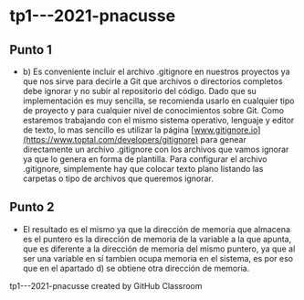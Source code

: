 # tp1---2021-pnacusse

## Punto 1
* b) Es conveniente incluir el archivo .gitignore en nuestros proyectos ya que nos sirve para decirle a Git que archivos o directorios completos debe ignorar y no subir al repositorio del código.
    Dado que su implementación es muy sencilla, se recomienda usarlo en cualquier tipo de proyecto y para cualquier nivel de conocimientos sobre Git.
      Como estaremos trabajando con el mismo sistema operativo, lenguaje y editor de texto, lo mas sencillo es utilizar la página [www.gitignore.io](https://www.toptal.com/developers/gitignore) para genear directamente un archivo .gitignore con los archivos que vamos ignorar ya que lo genera en forma de plantilla.
        Para configurar el archivo .gitignore, simplemente hay que colocar texto plano listando las carpetas o tipo de archivos que queremos ignorar.
        
## Punto 2
* El resultado es el mismo ya que la dirección de memoria que almacena es el puntero es la dirección de memoria de la variable a la que apunta, que es diferente a la dirección de memoria del mismo puntero, ya que al ser una variable en sí tambien ocupa memoria en el sistema, es por eso que en el apartado d) se obtiene otra dirección de memoria.

    

tp1---2021-pnacusse created by GitHub Classroom
